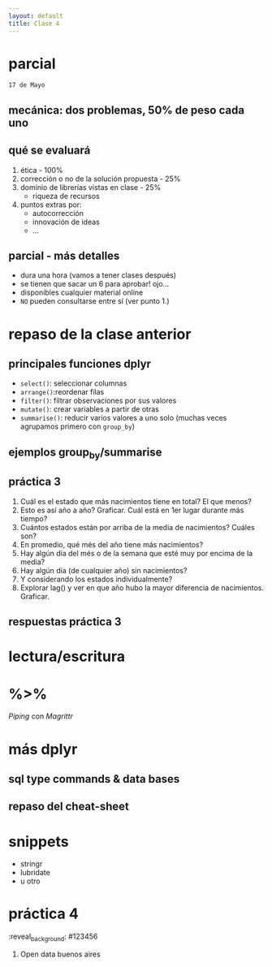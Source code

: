```yaml
--- 
layout: default 
title: Clase 4
--- 
```



# parcial

`17 de Mayo`


## mecánica: dos problemas, 50% de peso cada uno


## qué se evaluará

1.  ética - 100%
2.  corrección o no de la solución propuesta - 25%
3.  dominio de librerías vistas en clase - 25%
    -   riqueza de recursos
4.  puntos extras por:
    -   autocorrección
    -   innovación de ideas
    -   &#x2026;


## parcial - más detalles

-   dura una hora (vamos a tener clases después)
-   se tienen que sacar un 6 para aprobar! ojo&#x2026;
-   disponibles cualquier material online
-   `NO` pueden consultarse entre sí (ver punto 1.)


# repaso de la clase anterior


## principales funciones dplyr

-   `select()`: seleccionar columnas
-   `arrange()`:reordenar filas
-   `filter()`: filtrar observaciones por sus valores
-   `mutate()`: crear variables a partir de otras
-   `summarise()`: reducir varios valores a uno solo
    (muchas veces agrupamos primero con `group_by`)


## ejemplos group<sub>by</sub>/summarise


## práctica 3

<ol class="smallfont">
  <li>Cuál es el estado que más nacimientos tiene en total? El que menos?</li>
  <li>Esto es así año a año? Graficar. Cuál está en 1er lugar durante más tiempo?</li>
  <li>Cuántos estados están por arriba de la media de nacimientos? Cuáles son?</li>
  <li>En promedio, qué més del año tiene más nacimientos?</li>
  <li>Hay algún día del més o de la semana que esté muy por encima de la media?</li>
  <li>Hay algún día (de cualquier año) sin nacimientos?</li>
  <li>Y considerando los estados individualmente?</li>
  <li>Explorar lag() y ver en que año hubo la mayor diferencia de nacimientos. Graficar.</li>
</ol>


## respuestas práctica 3


# lectura/escritura


# %>%

*Piping* con *Magrittr*


# más dplyr


## sql type commands & data bases


## repaso del cheat-sheet


# snippets

-   stringr
-   lubridate
-   u otro


# práctica 4

:reveal<sub>background</sub>: #123456

<ol class="smallfont">
  <li>Open data buenos aires</li>
</ol>

